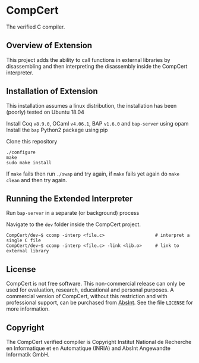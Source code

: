 # CompCert
The verified C compiler.

## Overview of Extension
This project adds the ability to call functions in external libraries 
by disassembling and then interpreting the disassembly inside the CompCert interpreter.

## Installation of Extension
This installation assumes a linux distribution, the installation has been (poorly) tested on Ubuntu 18.04

Install Coq `v8.9.0`, OCaml `v4.06.1`, BAP `v1.6.0` and `bap-server` using opam  
Install the `bap` Python2 package using pip

Clone this repository

    ./configure
    make
    sudo make install

If `make` fails then run `./swap` and try again, if `make` fails yet again do `make clean` and then try again.

## Running the Extended Interpreter

Run `bap-server` in a separate (or background) process

Navigate to the `dev` folder inside the CompCert project.

    CompCert/dev~$ ccomp -interp <file.c>                   # interpret a single C file
    CompCert/dev~$ ccomp -interp <file.c> -link <lib.o>     # link to external library    



## License
CompCert is not free software.  This non-commercial release can only
be used for evaluation, research, educational and personal purposes.
A commercial version of CompCert, without this restriction and with
professional support, can be purchased from
[AbsInt](https://www.absint.com).  See the file `LICENSE` for more
information.

## Copyright
The CompCert verified compiler is Copyright Institut National de
Recherche en Informatique et en Automatique (INRIA) and 
AbsInt Angewandte Informatik GmbH.


